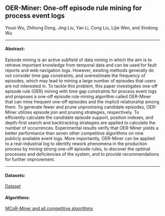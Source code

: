 ## OER-Miner: One-off episode rule mining for process event logs

Youxi Wu, Zhihong Dong, Jing Liu, Yan Li, Cong Liu, Lijie Wen, and Xindong Wu

***

#### Abstract:
Episode mining is an active subfield of data mining in which the aim is to retrieve important knowledge from temporal data and can be used for fault reports and web navigation logs. However, existing methods generally do not consider time gap constraints, and overestimate the frequency of episodes, which may lead to mining a large number of episodes that users are not interested in. To tackle this problem, this paper investigates one-off episode rule (OER) mining with time gap constraints for process event logs and proposes a one-off episode rule mining algorithm called OER-Miner that can mine frequent one-off episodes and the implicit relationship among them. To generate fewer and prune unpromising candidate episodes, OER-Miner utilizes episode join and pruning strategies, respectively. To efficiently calculate the candidate episode support, position indexes, and depth-first search and backtracking strategies are applied to calculate the number of occurrences. Experimental results verify that OER-Miner yields a better performance than seven other competitive algorithms on nine publicly available event logs. More importantly, OER-Miner can be applied to a real-industrial log to identify rework phenomena in the production process by mining strong one-off episode rules, to discover the optimal processes and deficiencies of the system, and to provide recommendations for further improvement.

---

#### Datasets:
[Dataset](https://github.com/wuc567/Pattern-Mining/blob/master/OER-Miner/DataSets)

#### Algorithms:

[MCoR-Miner and all competitive algorithms](https://github.com/wuc567/Pattern-Mining/blob/master/OER-Miner/Algorithms)
 

